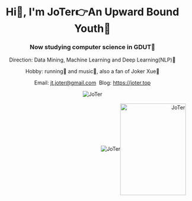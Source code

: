 <h1 align="center">Hi👋, I'm JoTer👉An Upward Bound Youth🙋</h1>
<h3 align="center">Now studying computer science in GDUT🏫</h3>
<p align="center">Direction: Data Mining, Machine Learning and Deep Learning(NLP)💭</p>
<p align="center">Hobby: running🏃 and music🎵, also a fan of Joker Xue🎤</p>
<p align="center">Email: <a href="mailto:jt.joter@gmail.com">jt.joter@gmail.com</a>&nbsp;&nbsp;Blog: <a href="https://joter.top">https://joter.top</a></p>

<div align=center>
<img align="center" src="https://github-readme-stats.vercel.app/api/top-langs/?username=J-o-T-e-r&layout=compact&exclude_repo=J-o-T-e-r.github.io&theme=react" alt="JoTer" />
</div><br>
<div align=right>
<img  src="https://github-readme-stats.vercel.app/api?username=J-o-T-e-r&show_icons=true&theme=react" alt="JoTer" /><img align="center" src="https://cdn.jsdelivr.net/gh/J-o-T-e-r/Image_Warehouse/img/img.png" alt="JoTer" width="176.67" height="248" />
</div>

<!--
**J-o-T-e-r/J-o-T-e-r** is a ✨ _special_ ✨ repository because its `README.md` (this file) appears on your GitHub profile.

Here are some ideas to get you started:

- 🔭 I’m currently working on ...
- 🌱 I’m currently learning ...
- 👯 I’m looking to collaborate on ...
- 🤔 I’m looking for help with ...
- 💬 Ask me about ...
- 📫 How to reach me: ...
- 😄 Pronouns: ...
- ⚡ Fun fact: ...
-->
